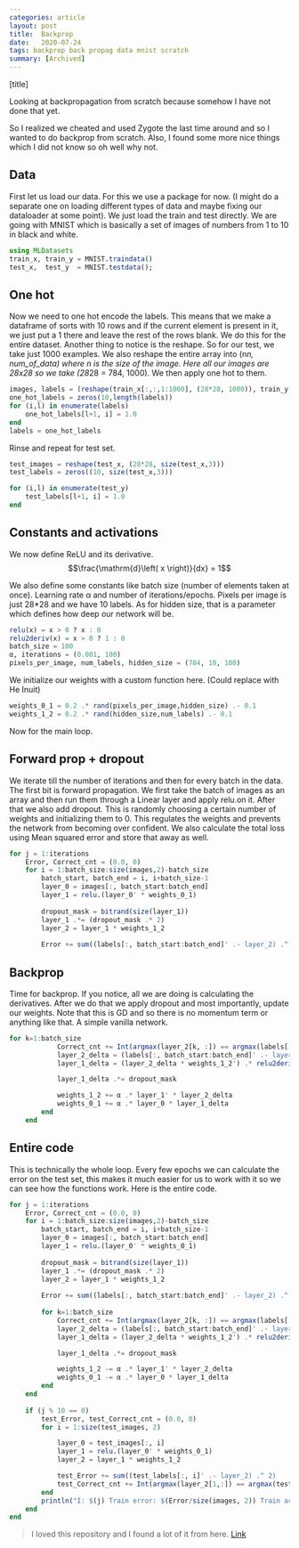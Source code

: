 ```yaml
---
categories: article
layout: post
title:  Backprop
date:   2020-07-24
tags: backprop back propag data mnist scratch
summary: [Archived]
---
```


[title]

Looking at backpropagation from scratch because somehow I have not done that yet.

So I realized we cheated and used Zygote the last time around and so I wanted to do backprop from scratch. Also, I found some more nice things which I did not know so oh well why not.

## Data

First let us load our data. For this we use a package for now. (I might do a separate one on loading different types of data and maybe fixing our dataloader at some point). We just load the train and test directly. We are going with MNIST which is basically a set of images of numbers from 1 to 10 in black and white.

``` julia
using MLDatasets
train_x, train_y = MNIST.traindata()
test_x,  test_y  = MNIST.testdata();
```

## One hot
Now we need to one hot encode the labels. This means that we make a dataframe of sorts with 10 rows and if the current element is present in it, we just put a 1 there and leave the rest of the rows blank. We do this for the entire dataset. 
Another thing to notice is the reshape. So for our test, we take just 1000 examples. We also reshape the entire array into (n*n, num_of_data) where n is the size of the image. Here all our images are 28x28 so we take (28*28 = 784, 1000).
We then apply one hot to them.


``` julia
images, labels = (reshape(train_x[:,:,1:1000], (28*28, 1000)), train_y[1:1000])
one_hot_labels = zeros(10,length(labels))
for (i,l) in enumerate(labels)
    one_hot_labels[l+1, i] = 1.0
end
labels = one_hot_labels
```

Rinse and repeat for test set.

``` julia
test_images = reshape(test_x, (28*28, size(test_x,3)))
test_labels = zeros((10, size(test_x,3)))

for (i,l) in enumerate(test_y)
    test_labels[l+1, i] = 1.0
end
```

## Constants and activations

We now define ReLU and its derivative. $$\frac{\mathrm{d}\left( x \right)}{dx} = 1$$

We also define some constants like batch size (number of elements taken at once). Learning rate α and number of iterations/epochs. Pixels per image is just 28*28 and we have 10 labels. As for hidden size, that is a parameter which defines how deep our network will be.

``` julia
relu(x) = x > 0 ? x : 0
relu2deriv(x) = x > 0 ? 1 : 0
batch_size = 100
α, iterations = (0.001, 100)
pixels_per_image, num_labels, hidden_size = (784, 10, 100)
```

We initialize our weights with a custom function here. (Could replace with He Inuit)

``` julia
weights_0_1 = 0.2 .* rand(pixels_per_image,hidden_size) .- 0.1
weights_1_2 = 0.2 .* rand(hidden_size,num_labels) .- 0.1
```

Now for the main loop.

## Forward prop + dropout

We iterate till the number of iterations and then for every batch in the data.
The first bit is forward propagation.
We first take the batch of images as an array and then run them through a Linear layer and apply relu.on it. After that we also add dropout. This is randomly choosing a certain number of weights and initializing them to 0. This regulates the weights and prevents the network from becoming over confident.
We also calculate the total loss using Mean squared error and store that away as well. 

``` julia
for j = 1:iterations
    Error, Correct_cnt = (0.0, 0)
    for i = 1:batch_size:size(images,2)-batch_size
        batch_start, batch_end = i, i+batch_size-1
        layer_0 = images[:, batch_start:batch_end]
        layer_1 = relu.(layer_0' * weights_0_1)
        
        dropout_mask = bitrand(size(layer_1))
        layer_1 .*= (dropout_mask .* 2)
        layer_2 = layer_1 * weights_1_2
        
        Error += sum((labels[:, batch_start:batch_end]' .- layer_2) .^ 2)
```

## Backprop 

Time for backprop. If you notice, all we are doing is calculating the derivatives.
After we do that we apply dropout and most importantly, update our weights. Note that this is GD and so there is no momentum term or anything like that. A simple vanilla network.

``` julia
for k=1:batch_size
            Correct_cnt += Int(argmax(layer_2[k, :]) == argmax(labels[:, batch_start+k-1]))[]
            layer_2_delta = (labels[:, batch_start:batch_end]' .- layer_2) ./batch_size
            layer_1_delta = (layer_2_delta * weights_1_2') .* relu2deriv.(layer_1)

            layer_1_delta .*= dropout_mask

            weights_1_2 += α .* layer_1' * layer_2_delta
            weights_0_1 += α .* layer_0 * layer_1_delta
        end
    end
```

## Entire code

This is technically the whole loop. Every few epochs we can calculate the error on the test set, this makes it much easier for us to work with it so we can see how the functions work.
Here is the entire code.

``` julia
for j = 1:iterations
    Error, Correct_cnt = (0.0, 0)
    for i = 1:batch_size:size(images,2)-batch_size
        batch_start, batch_end = i, i+batch_size-1
        layer_0 = images[:, batch_start:batch_end]
        layer_1 = relu.(layer_0' * weights_0_1)
        
        dropout_mask = bitrand(size(layer_1))
        layer_1 .*= (dropout_mask .* 2)
        layer_2 = layer_1 * weights_1_2
        
        Error += sum((labels[:, batch_start:batch_end]' .- layer_2) .^ 2)
        
        for k=1:batch_size
            Correct_cnt += Int(argmax(layer_2[k, :]) == argmax(labels[:, batch_start+k-1]))[]
            layer_2_delta = (labels[:, batch_start:batch_end]' .- layer_2) ./batch_size
            layer_1_delta = (layer_2_delta * weights_1_2') .* relu2deriv.(layer_1)

            layer_1_delta .*= dropout_mask

            weights_1_2 -= α .* layer_1' * layer_2_delta
            weights_0_1 -= α .* layer_0 * layer_1_delta
        end
    end
        
    if (j % 10 == 0)
        test_Error, test_Correct_cnt = (0.0, 0)
        for i = 1:size(test_images, 2)

            layer_0 = test_images[:, i]
            layer_1 = relu.(layer_0' * weights_0_1)
            layer_2 = layer_1 * weights_1_2

            test_Error += sum((test_labels[:, i]' .- layer_2) .^ 2)
            test_Correct_cnt += Int(argmax(layer_2[1,:]) == argmax(test_labels[:, i]))
        end
        println("I: $(j) Train error: $(Error/size(images, 2)) Train accuracy: $(Correct_cnt/size(images, 2)) Test-Err:: $(test_Error/size(test_images, 2)) Test-Acc:: $(test_Correct_cnt/size(test_images, 2))")
    end
end
```

> I loved this repository and I found a lot of it from here. [Link](https://github.com/deepaksuresh/Grokking-Deep-Learning-with-Julia/blob/master/)
